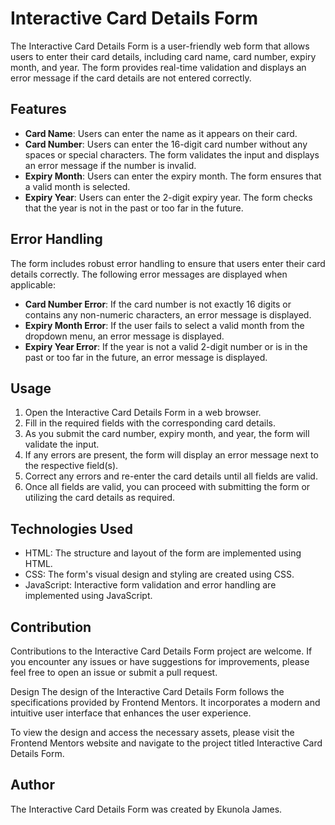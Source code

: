 # Interactive Card Details Form

The Interactive Card Details Form is a user-friendly web form that allows users to enter their card details, including card name, card number, expiry month, and year. The form provides real-time validation and displays an error message if the card details are not entered correctly.

## Features

- **Card Name**: Users can enter the name as it appears on their card.
- **Card Number**: Users can enter the 16-digit card number without any spaces or special characters. The form validates the input and displays an error message if the number is invalid.
- **Expiry Month**: Users can enter the expiry month. The form ensures that a valid month is selected.
- **Expiry Year**: Users can enter the 2-digit expiry year. The form checks that the year is not in the past or too far in the future.

## Error Handling

The form includes robust error handling to ensure that users enter their card details correctly. The following error messages are displayed when applicable:

- **Card Number Error**: If the card number is not exactly 16 digits or contains any non-numeric characters, an error message is displayed.
- **Expiry Month Error**: If the user fails to select a valid month from the dropdown menu, an error message is displayed.
- **Expiry Year Error**: If the year is not a valid 2-digit number or is in the past or too far in the future, an error message is displayed.

## Usage

1. Open the Interactive Card Details Form in a web browser.
2. Fill in the required fields with the corresponding card details.
3. As you submit the card number, expiry month, and year, the form will validate the input.
4. If any errors are present, the form will display an error message next to the respective field(s).
5. Correct any errors and re-enter the card details until all fields are valid.
6. Once all fields are valid, you can proceed with submitting the form or utilizing the card details as required.

## Technologies Used

- HTML: The structure and layout of the form are implemented using HTML.
- CSS: The form's visual design and styling are created using CSS.
- JavaScript: Interactive form validation and error handling are implemented using JavaScript.

## Contribution

Contributions to the Interactive Card Details Form project are welcome. If you encounter any issues or have suggestions for improvements, please feel free to open an issue or submit a pull request.

Design
The design of the Interactive Card Details Form follows the specifications provided by Frontend Mentors. It incorporates a modern and intuitive user interface that enhances the user experience.

To view the design and access the necessary assets, please visit the Frontend Mentors website and navigate to the project titled Interactive Card Details Form.

## Author

The Interactive Card Details Form was created by Ekunola James.
